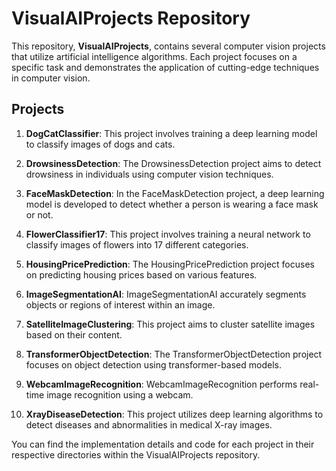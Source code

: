 # VisualAIProjects Repository

This repository, **VisualAIProjects**, contains several computer vision projects that utilize artificial intelligence algorithms. Each project focuses on a specific task and demonstrates the application of cutting-edge techniques in computer vision. 

## Projects

1. **DogCatClassifier**: This project involves training a deep learning model to classify images of dogs and cats.

2. **DrowsinessDetection**: The DrowsinessDetection project aims to detect drowsiness in individuals using computer vision techniques.

3. **FaceMaskDetection**: In the FaceMaskDetection project, a deep learning model is developed to detect whether a person is wearing a face mask or not.

4. **FlowerClassifier17**: This project involves training a neural network to classify images of flowers into 17 different categories.

5. **HousingPricePrediction**: The HousingPricePrediction project focuses on predicting housing prices based on various features.

6. **ImageSegmentationAI**: ImageSegmentationAI accurately segments objects or regions of interest within an image.

7. **SatelliteImageClustering**: This project aims to cluster satellite images based on their content.

8. **TransformerObjectDetection**: The TransformerObjectDetection project focuses on object detection using transformer-based models.

9. **WebcamImageRecognition**: WebcamImageRecognition performs real-time image recognition using a webcam.

10. **XrayDiseaseDetection**: This project utilizes deep learning algorithms to detect diseases and abnormalities in medical X-ray images.

You can find the implementation details and code for each project in their respective directories within the VisualAIProjects repository.
